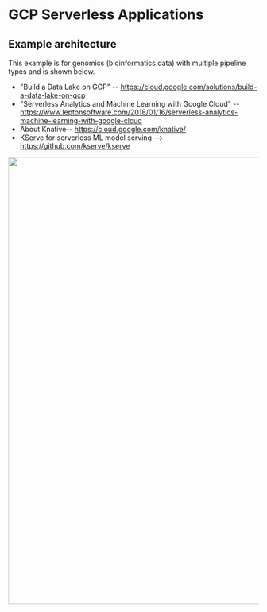 # GCP Serverless Applications





## Example architecture 

This example is for genomics (bioinformatics data) with multiple pipeline types and is shown below.  

- "Build a Data Lake on GCP" -- https://cloud.google.com/solutions/build-a-data-lake-on-gcp 
- "Serverless Analytics and Machine Learning with Google Cloud" -- https://www.leptonsoftware.com/2018/01/16/serverless-analytics-machine-learning-with-google-cloud
- About Knative-- https://cloud.google.com/knative/ 
- KServe for serverless ML model serving --> https://github.com/kserve/kserve

<img src="https://github.com/lynnlangit/gcp-for-bioinformatics/blob/master/images/batch-pipelines.png" width=900>
